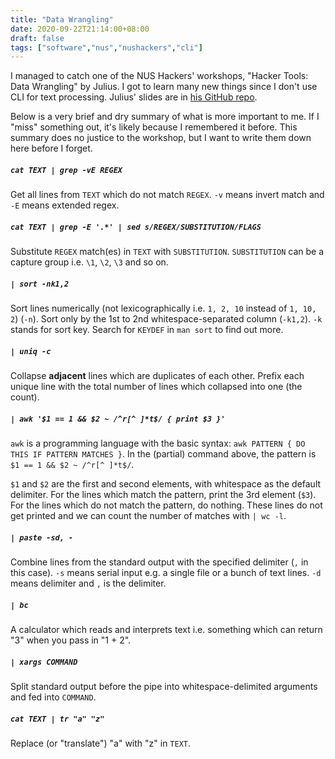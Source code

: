 ```yaml
---
title: "Data Wrangling"
date: 2020-09-22T21:14:00+08:00
draft: false
tags: ["software","nus","nushackers","cli"]
---
```

I managed to catch one of the NUS Hackers' workshops, "Hacker Tools: Data Wrangling" by Julius. I got to learn many new things since I don't use CLI for text processing. Julius' slides are in [his GitHub repo](https://github.com/indocomsoft/hackertools-slides/blob/master/3-data-wrangling/data-wrangling.pdf).

Below is a very brief and dry summary of what is more important to me. If I "miss" something out, it's likely because I remembered it before. This summary does no justice to the workshop, but I want to write them down here before I forget.

##### `cat TEXT | grep -vE REGEX`

Get all lines from `TEXT` which do not match `REGEX`. `-v` means invert match and `-E` means extended regex.

##### `cat TEXT | grep -E '.*' | sed s/REGEX/SUBSTITUTION/FLAGS`

Substitute `REGEX` match(es) in `TEXT` with `SUBSTITUTION`. `SUBSTITUTION` can be a capture group i.e. `\1`, `\2`, `\3` and so on.

##### `| sort -nk1,2`

Sort lines numerically (not lexicographically i.e. `1, 2, 10` instead of `1, 10, 2`) (`-n`). Sort only by the 1st to 2nd whitespace-separated column (`-k1,2`). `-k` stands for sort key. Search for `KEYDEF` in `man sort` to find out more.

##### `| uniq -c`

Collapse **adjacent** lines which are duplicates of each other. Prefix each unique line with the total number of lines which collapsed into one (the count).

##### `| awk '$1 == 1 && $2 ~ /^r[^ ]*t$/ { print $3 }'`

`awk` is a programming language with the basic syntax: `awk PATTERN { DO THIS IF PATTERN MATCHES }`. In the (partial) command above, the pattern is `$1 == 1 && $2 ~ /^r[^ ]*t$/`.

`$1` and `$2` are the first and second elements, with whitespace as the default delimiter. For the lines which match the pattern, print the 3rd element (`$3`). For the lines which do not match the pattern, do nothing. These lines do not get printed and we can count the number of matches with `| wc -l`.

##### `| paste -sd, -`

Combine lines from the standard output with the specified delimiter (`,` in this case). `-s` means serial input e.g. a single file or a bunch of text lines. `-d` means delimiter and `,` is the delimiter.

##### `| bc`

A calculator which reads and interprets text i.e. something which can return "3" when you pass in "1 + 2".

##### `| xargs COMMAND`

Split standard output before the pipe into whitespace-delimited arguments and fed into `COMMAND`.

##### `cat TEXT | tr "a" "z"`

Replace (or "translate") "a" with "z" in `TEXT`.
